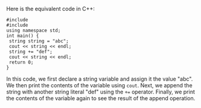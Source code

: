Here is the equivalent code in C++:
```
#include 
#include 
using namespace std;
int main() {
 string string = "abc";
 cout << string << endl;
 string += "def";
 cout << string << endl;
 return 0;
}
```
In this code, we first declare a string variable and assign it the value "abc". We then print the contents of the variable using `cout`. Next, we append the string with another string literal "def" using the `+=` operator. Finally, we print the contents of the variable again to see the result of the append operation.

